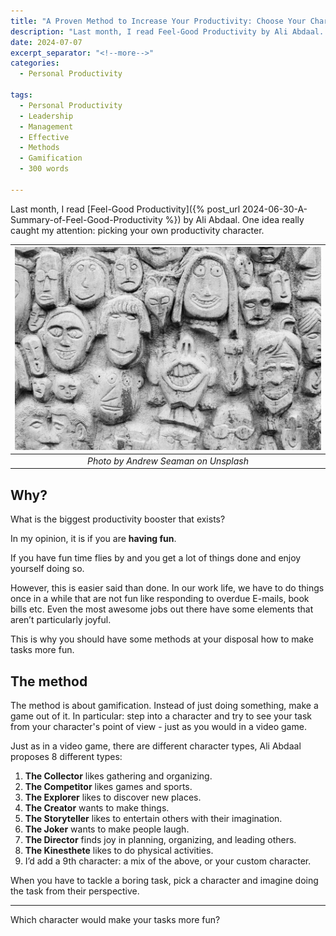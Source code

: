 ```yaml
---
title: "A Proven Method to Increase Your Productivity: Choose Your Character"
description: "Last month, I read Feel-Good Productivity by Ali Abdaal. One idea really caught my attention: picking your own productivity character."
date: 2024-07-07
excerpt_separator: "<!--more-->"
categories:
  - Personal Productivity

tags:
  - Personal Productivity
  - Leadership
  - Management
  - Effective
  - Methods
  - Gamification
  - 300 words

---
```


Last month, I read [Feel-Good Productivity]({% post_url 2024-06-30-A-Summary-of-Feel-Good-Productivity %}) by Ali Abdaal. One idea really caught my attention: picking your own productivity character.

| ![image](/assets/images/andrew-seaman-characters-unsplash.jpg) |
|:--:|
| *Photo by Andrew Seaman on Unsplash* |

## Why?

What is the biggest productivity booster that exists?

In my opinion, it is if you are **having fun**.

If you have fun time flies by and you get a lot of things done and enjoy yourself doing so.

However, this is easier said than done. In our work life, we have to do things once in a while that are not fun like responding to overdue E-mails, book bills etc. Even the most awesome jobs out there have some elements that aren’t particularly joyful.

This is why you should have some methods at your disposal how to make tasks more fun.

## The method

The method is about gamification. Instead of just doing something, make a game out of it. In particular: step into a character and try to see your task from your character's point of view - just as you would in a video game.

Just as in a video game, there are different character types, Ali Abdaal proposes 8 different types:

1. **The Collector** likes gathering and organizing.
2. **The Competitor** likes games and sports.
3. **The Explorer** likes to discover new places.
4. **The Creator** wants to make things.
5. **The Storyteller** likes to entertain others with their imagination.
6. **The Joker** wants to make people laugh.
7. **The Director** finds joy in planning, organizing, and leading others.
8. **The Kinesthete** likes to do physical activities.
9. I’d add a 9th character: a mix of the above, or your custom character.

When you have to tackle a boring task, pick a character and imagine doing the task from their perspective.

---

Which character would make your tasks more fun?